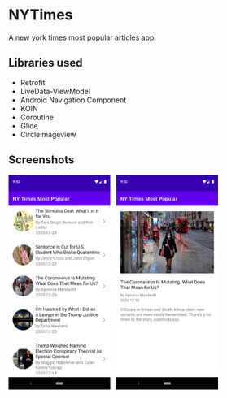 # NYTimes
A new york times most popular articles app.

## Libraries used
* Retrofit
* LiveData-ViewModel
* Android Navigation Component
* KOIN
* Coroutine
* Glide
* Circleimageview

## Screenshots
<img src="screenshots/sc1.png" width="200"> &nbsp; <img src="screenshots/sc2.png" width="200">

